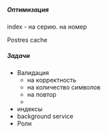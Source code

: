 ##### Оптимизация

index - на серию. на номер

Postres cache





##### Задачи

- Валидация
  - на корректность 
  - на количество символов
  - на повтор
  - 
- индексы
- background service
- Роли



